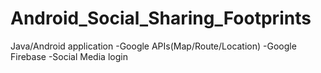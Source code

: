 # Android_Social_Sharing_Footprints
Java/Android application
-Google APIs(Map/Route/Location)
-Google Firebase
-Social Media login

